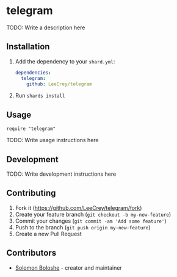 # telegram

TODO: Write a description here

## Installation

1. Add the dependency to your `shard.yml`:

   ```yaml
   dependencies:
     telegram:
       github: LeeCrey/telegram
   ```

2. Run `shards install`

## Usage

```crystal
require "telegram"
```

TODO: Write usage instructions here

## Development

TODO: Write development instructions here

## Contributing

1. Fork it (<https://github.com/LeeCrey/telegram/fork>)
2. Create your feature branch (`git checkout -b my-new-feature`)
3. Commit your changes (`git commit -am 'Add some feature'`)
4. Push to the branch (`git push origin my-new-feature`)
5. Create a new Pull Request

## Contributors

- [Solomon Boloshe](https://github.com/LeeCrey) - creator and maintainer
